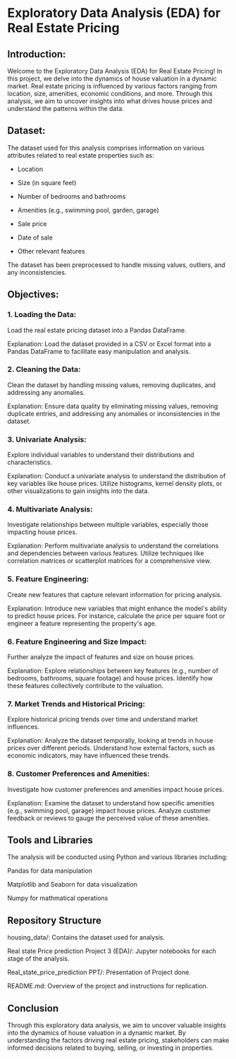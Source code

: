 # Exploratory Data Analysis (EDA) for Real Estate Pricing

## Introduction:

Welcome to the Exploratory Data Analysis (EDA) for Real Estate Pricing! In this project, we delve into the dynamics of house valuation in a dynamic market. Real estate pricing is influenced by various factors ranging from location, size, amenities, economic conditions, and more. Through this analysis, we aim to uncover insights into what drives house prices and understand the patterns within the data.

## Dataset:

The dataset used for this analysis comprises information on various attributes related to real estate properties such as:

* Location

* Size (in square feet)

* Number of bedrooms and bathrooms

* Amenities (e.g., swimming pool, garden, garage)

* Sale price

* Date of sale

* Other relevant features

The dataset has been preprocessed to handle missing values, outliers, and any inconsistencies.

## Objectives:

### 1. Loading the Data:

Load the real estate pricing dataset into a Pandas DataFrame.

Explanation: Load the dataset provided in a CSV or Excel format into a Pandas DataFrame to facilitate easy manipulation and analysis.

### 2. Cleaning the Data:

Clean the dataset by handling missing values, removing duplicates, and addressing any anomalies.

Explanation: Ensure data quality by eliminating missing values, removing duplicate entries, and addressing any anomalies or inconsistencies in the dataset.

### 3. Univariate Analysis:

Explore individual variables to understand their distributions and characteristics.

Explanation: Conduct a univariate analysis to understand the distribution of key variables like house prices. Utilize histograms, kernel density plots, or other visualizations to gain insights into the data.

### 4. Multivariate Analysis:

Investigate relationships between multiple variables, especially those impacting house prices.

Explanation: Perform multivariate analysis to understand the correlations and dependencies between various features. Utilize techniques like correlation matrices or scatterplot matrices for a comprehensive view.

### 5. Feature Engineering:

Create new features that capture relevant information for pricing analysis.

Explanation: Introduce new variables that might enhance the model's ability to predict house prices. For instance, calculate the price per square foot or engineer a feature representing the property's age.

### 6. Feature Engineering and Size Impact:

Further analyze the impact of features and size on house prices.

Explanation: Explore relationships between key features (e.g., number of bedrooms, bathrooms, square footage) and house prices. Identify how these features collectively contribute to the valuation.

### 7. Market Trends and Historical Pricing:

Explore historical pricing trends over time and understand market influences.

Explanation: Analyze the dataset temporally, looking at trends in house prices over different periods. Understand how external factors, such as economic indicators, may have influenced these trends.
### 8. Customer Preferences and Amenities:

Investigate how customer preferences and amenities impact house prices.

Explanation: Examine the dataset to understand how specific amenities (e.g., swimming pool, garage) impact house prices. Analyze customer feedback or reviews to gauge the perceived value of these amenities.

## Tools and Libraries

The analysis will be conducted using Python and various libraries including:

Pandas for data manipulation

Matplotlib and Seaborn for data visualization

Numpy for mathmatical operations

## Repository Structure

housing_data/: Contains the dataset used for analysis.

Real state Price prediction Project 3 (EDA)/: Jupyter notebooks for each stage of the analysis.

Real_state_price_prediction PPT/: Presentation of Project done.

README.md: Overview of the project and instructions for replication.

## Conclusion

Through this exploratory data analysis, we aim to uncover valuable insights into the dynamics of house valuation in a dynamic market. By understanding the factors driving real estate pricing, stakeholders can make informed decisions related to buying, selling, or investing in properties.
